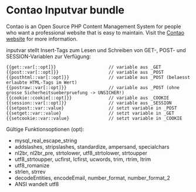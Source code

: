 # Contao Inputvar bundle

Contao is an Open Source PHP Content Management System for people who want a
professional website that is easy to maintain. Visit the [Contao website](https://contao.org)
for more information.

inputvar stellt Insert-Tags zum Lesen und Schreiben von GET-, POST- und SESSION-Variablen zur Verfügung:

```
{{get::var[::opt]}}                    // variable aus _GET
{{post::var[::opt]}}                   // variable aus _POST
{{posthtml::var[::opt]}}               // variable aus _POST (belaesst erlaubte HTML-Tags im Wert)
{{postraw::var[::opt]}}                // variable aus _POST (ohne grosse Sicherheitsueberpruefung -> UNSICHER!)
{{cookie::cookie[::opt]}}              // variable aus _COOKIE
{{session::var[::opt]}}                // variable aus _SESSION
{{setpost::var::value}                 // setzt variable in _POST 
{{setget::var::value}                  // setzt variable in _GET
{{setcookie::var::value}               // setzt variable in _COOKIE
```

Gültige Funktionsoptionen (opt):

* mysql_real_escape_string
* addslashes, stripslashes, standardize, ampersand, specialchars
* nl2br, nl2br_pre, strtolower, utf8_strtolower, strtoupper
* utf8_strtoupper, ucfirst, lcfirst, ucwords, trim, rtrim, ltrim
* utf8_romanize
* strlen, strrev
* decodeEntities, encodeEmail, number_format, number_format_2
* ANSI wandelt utf8


